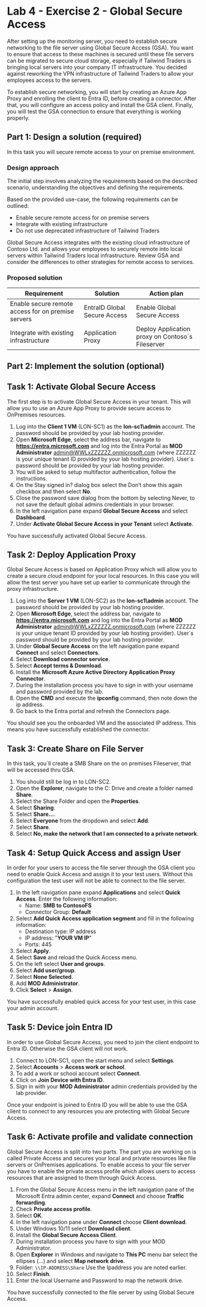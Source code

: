 # Lab 4 - Exercise 2 - Global Secure Access

After setting up the monitoring server, you need to establish secure networking to the file server using Global Secure Access (GSA). You want to ensure that access to these machines is secured until these file servers can be migrated to secure cloud storage, especially if Tailwind Traders is bringing local servers into your company IT infrastructure. You decided against reworking the VPN infrastructure of Tailwind Traders to allow your employees access to the servers. 

To establish secure networking, you will start by creating an Azure App Proxy and enrolling the client to Entra ID, before creating a connector. After that, you will configure an access policy and install the GSA client. Finally, you will test the GSA connection to ensure that everything is working properly.

## Part 1: Design a solution (required)

In this task you will secure remote access to your on premise environment.

### Design approach

The initial step involves analyzing the requirements based on the described scenario, understanding the objectives and defining the requirements.

Based on the provided use-case, the following requirements can be outlined:

- Enable secure remote access for on premise servers
- Integrate with existing infrastructure
- Do not use deprecated infrastructure of Tailwind Traders

Global Secure Access integrates with the existing cloud infrastructure of Contoso Ltd. and allows your employees to securely remote into local servers within Tailwind Traders local infrastructure. Review GSA and consider the differences to other strategies for remote access to services.

### Proposed solution
<!--BITE AUSFÜLLEN-->
|Requirement|Solution|Action plan|
|----|----|----|
|Enable secure remote access for on premise servers| EntraID Global Secure Access | Enable Global Secure Access  |
|Integrate with existing infrastructure | Application Proxy | Deploy Application proxy on Contoso´s Fileserver |

## Part 2: Implement the solution (optional)

## Task 1: Activate Global Secure Access

The first step is to activate Global Secure Access in your tenant. This will allow you to use an Azure App Proxy to provide secure access to OnPremises resources.

1. Log into the **Client 1 VM** (LON-SC1) as the **lon-sc1\admin** account. The password should be provided by your lab hosting provider.
2. Open **Microsoft Edge**, select the address bar, navigate to **https://entra.microsoft.com** and log into the Entra Portal as **MOD Administrator** admin@WWLxZZZZZZ.onmicrosoft.com (where ZZZZZZ is your unique tenant ID provided by your lab hosting provider). User´s password should be provided by your lab hosting provider.
3. You will be asked to setup multifactor authentication, follow the instructions.
4. On the Stay signed in? dialog box select the Don’t show this again checkbox and then select **No**.
5. Close the password save dialog from the bottom by selecting Never, to not save the default global admins credentials in your browser.
6. In the left navigation pane expand **Global Secure Access** and select **Dashboard**.
7. Under **Activate Global Secure Access in your Tenant** select **Activate**.

You have successfully activated Global Secure Access.

## Task 2: Deploy Application Proxy

Global Secure Access is based on Application Proxy which will allow you to create a secure cloud endpoint for your local resources. In this case you will allow the test server you have set up earlier to communicate through the proxy infrastructure.

1. Log into the **Server 1 VM** (LON-SC2) as the **lon-sc1\admin** account. The password should be provided by your lab hosting provider.
2. Open **Microsoft Edge**, select the address bar, navigate to **https://entra.microsoft.com** and log into the Entra Portal as **MOD Administrator** admin@WWLxZZZZZZ.onmicrosoft.com (where ZZZZZZ is your unique tenant ID provided by your lab hosting provider). User´s password should be provided by your lab hosting provider.
3. Under **Global Secure Access** on the left navigation pane expand **Connect** and select **Connectors**.
4. Select **Download connector service**.
5.  Select **Accept terms & Download**.
6.  Install the **Microsoft Azure Active Directory Application Proxy Connector**.
7.  During the installation process you have to sign in with your username and password provided by the lab.
8.  Open the **CMD** and execute the **ipconfig** command, then note down the ip address.
9.  Go back to the Entra portal and refresh the Connectors page.

You should see you the onboarded VM and the associated IP address. This means you have successfully established the connector.

## Task 3: Create Share on File Server

In this task, you´ll create a SMB Share on the on premises Fileserver, that will be accessed thru GSA.

1. You should still be log in to LON-SC2.
2. Open the **Explorer**, navigate to the C: Drive and create a folder named **Share**.
3. Select the Share Folder and open the **Properties**.
4. Select **Sharing**.
5. Select **Share...**.
6. Select **Everyone** from the dropdown and select **Add**.
7. Select **Share**.
8. Select **No, make the network that I am connected to a private network**.

## Task 4: Setup Quick Access and assign User

In order for your users to access the file server through the GSA client you need to enable Quick Access and assign it to your test users. Without this configuration the test user will not be able to connect to the file server.

1. In the left navigation pane expand **Applications** and select **Quick Access**. Enter the following information:
    - Name: **SMB to ContosoFS**
    - Connector Group: **Default**
1. Select **Add Quick Access application segment** and fill in the following information:
    - Destination type: IP address
    - IP address: "**YOUR VM IP**"
    - Ports: 445
1. Select **Apply**.
1. Select **Save** and reload the Quick Access menu.
1. On the left select **User and groups**.
1. Select **Add user/group**.
1. Select **None Selected**.
1. Add **MOD Administrator**.
1. Click **Select** > **Assign**.

You have successfully enabled quick access for your test user, in this case your admin account.

## Task 5: Device join Entra ID

In order to use Global Secure Access, you need to join the client endpoint to Entra ID. Otherwise the GSA client will not work.

1. Connect to LON-SC1, open the start menu and select **Settings**.
2. Select **Accounts** > **Access work or school**.
3. To add a work or school account select **Connect**.
4. Click on **Join Device with Entra ID**.
5. Sign in with your **MOD Administrator** admin credentials provided by the lab provider.

Once your endpoint is joined to Entra ID you will be able to use the GSA client to connect to any resources you are protecting with Global Secure Access.

## Task 6: Activate profile and validate connection

Global Secure Access is split into two parts. The part you are working on is called Private Access and secures your local and private resources like file servers or OnPremises applications. To enable access to your file server you have to enable the private access profile which allows users to access resources that are assigned to them through Quick Access.

1. From the Global Secure Access menu in the left navigation pane of the Microsoft Entra admin center, expand **Connect** and choose **Traffic forwarding**.
2. Check **Private access profile**.
3. Select **OK**.
4. In the left navigation pane under **Connect** choose **Client download**.
5. Under Windows 10/11 select **Download client**.
6. Install the **Global Secure Access Client**.
7. During installation process you have to sign with your MOD Administrator.
8. Open **Explorer** in Windows and navigate to **This PC** menu bar select the ellipses (...) and select **Map network drive**.
9. Folder: `\\IP-ADDRESS\Share`
Use the Ipaddress you are noted earlier.
10. Select **Finish**.
11. Enter the local Username and Password to map the network drive.


You have successfully connected to the file server by using Global Secure Access.
